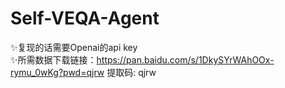 # Self-VEQA-Agent

✨复现的话需要Openai的api key<br>
✨所需数据下载链接：https://pan.baidu.com/s/1DkySYrWAhOOx-rymu_0wKg?pwd=qjrw 提取码: qjrw
